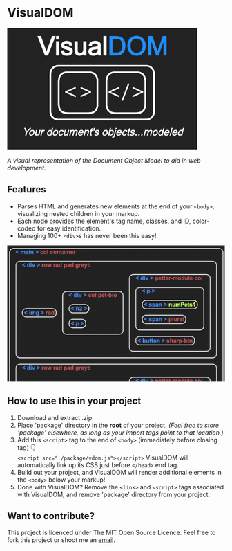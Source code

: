 # VisualDOM

<img src="./package/assets/VisualDom-Promo-small.png">

*A visual representation of the Document Object Model to aid in web development.*

## Features

- Parses HTML and generates new elements at the end of your `<body>`, visualizing nested children in your markup.
- Each node provides the element's tag name, classes, and ID, color-coded for easy identification.
- Managing 100+ `<div>`s has never been this easy!

<img src="./package/assets/vdom-screenshot.png">

## How to use this in your project

1. Download and extract .zip
2. Place 'package' directory in the **root** of your project. *(Feel free to store 'package' elsewhere, as long as your import tags point to that location.)*
3. Add this `<script>` tag to the end of `<body>` (immediately before closing tag) 👇  
```<script src="./package/vdom.js"></script>``` VisualDOM will automatically link up its CSS just before `</head>` end tag.
4. Build out your project, and VisualDOM will render additional elements in the `<body>` below your markup!
5. Done with VisualDOM? Remove the `<link>` and `<script>` tags associated with VisualDOM, and remove 'package' directory from your project.

## Want to contribute?

This project is licenced under The MIT Open Source Licence. Feel free to fork this project or shoot me an <a href="mailto:cmderobertis@gmail.com">email</a>.
